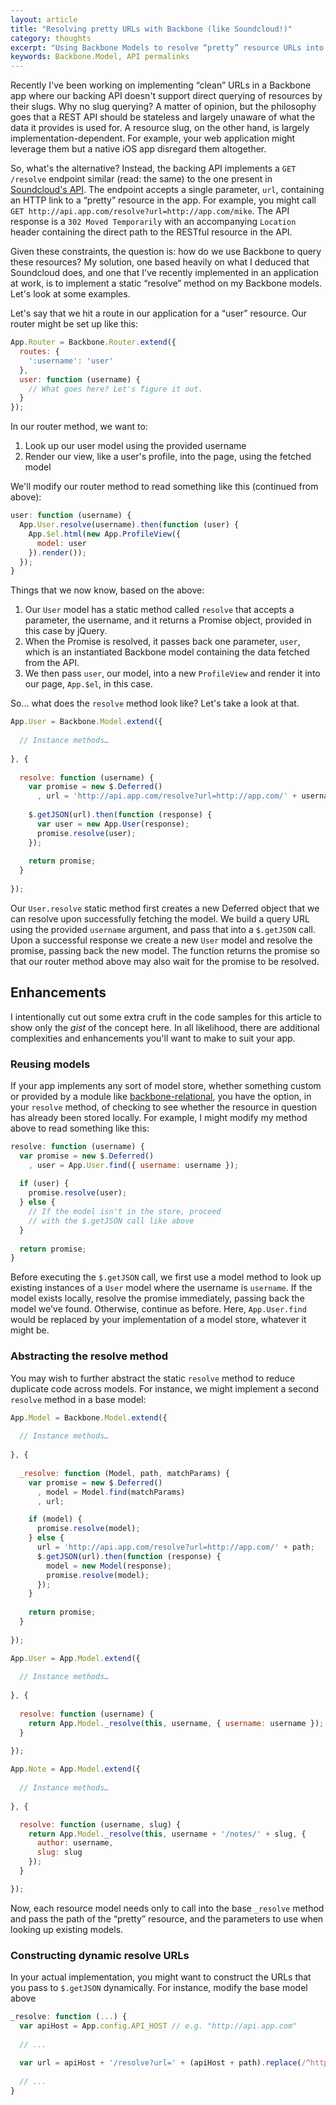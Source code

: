 ```yaml
---
layout: article
title: "Resolving pretty URLs with Backbone (like Soundcloud!)"
category: thoughts
excerpt: "Using Backbone Models to resolve “pretty” resource URLs into RESTful resource URLs"
keywords: Backbone.Model, API permalinks
---
```

Recently I've been working on implementing “clean” URLs in a Backbone app where our backing API doesn't support direct querying of resources by their slugs.  Why no slug querying? A matter of opinion, but the philosophy goes that a REST API should be stateless and largely unaware of what the data it provides is used for. A resource slug, on the other hand, is largely implementation-dependent. For example, your web application might leverage them but a native iOS app disregard them altogether.

So, what's the alternative? Instead, the backing API implements a `GET /resolve` endpoint similar (read: the same) to the one present in [Soundcloud's API](http://developers.soundcloud.com/docs/api/reference#resolve). The endpoint accepts a single parameter, `url`, containing an HTTP link to a “pretty” resource in the app. For example, you might call `GET http://api.app.com/resolve?url=http://app.com/mike`. The API response is a `302 Moved Temporarily` with an accompanying `Location` header containing the direct path to the RESTful resource in the API.

Given these constraints, the question is: how do we use Backbone to query these resources? My solution, one based heavily on what I deduced that Soundcloud does, and one that I've recently implemented in an application at work, is to implement a static “resolve” method on my Backbone models. Let's look at some examples.

Let's say that we hit a route in our application for a “user” resource. Our router might be set up like this:

```js
App.Router = Backbone.Router.extend({
  routes: {
    ':username': 'user'
  },
  user: function (username) {
    // What goes here? Let's figure it out.
  }
});
```

In our router method, we want to:

1. Look up our user model using the provided username
2. Render our view, like a user's profile, into the page, using the fetched model

We'll modify our router method to read something like this (continued from above):

```js
user: function (username) {
  App.User.resolve(username).then(function (user) {
    App.$el.html(new App.ProfileView({
      model: user  
    }).render());
  });
}
```

Things that we now know, based on the above:

1. Our `User` model has a static method called `resolve` that accepts a parameter, the username, and it returns a Promise object, provided in this case by jQuery.
2. When the Promise is resolved, it passes back one parameter, `user`, which is an instantiated Backbone model containing the data fetched from the API.
3. We then pass `user`, our model, into a new `ProfileView` and render it into our page, `App.$el`, in this case.

So… what does the `resolve` method look like? Let's take a look at that.

```js
App.User = Backbone.Model.extend({
  
  // Instance methods…
  
}, {
  
  resolve: function (username) {
    var promise = new $.Deferred()
      , url = 'http://api.app.com/resolve?url=http://app.com/' + username;
    
    $.getJSON(url).then(function (response) {
      var user = new App.User(response);
      promise.resolve(user);
    });
    
    return promise;
  }
  
});
```

Our `User.resolve` static method first creates a new Deferred object that we can resolve upon successfully fetching the model. We build a query URL using the provided `username` argument, and pass that into a `$.getJSON` call. Upon a successful response we create a new `User` model and resolve the promise, passing back the new model. The function returns the promise so that our router method above may also wait for the promise to be resolved.

## Enhancements

I intentionally cut out some extra cruft in the code samples for this article to show only the *gist* of the concept here. In all likelihood, there are additional complexities and enhancements you'll want to make to suit your app.

### Reusing models

If your app implements any sort of model store, whether something custom or provided by a module like [backbone-relational](https://github.com/PaulUithol/Backbone-relational), you have the option, in your `resolve` method, of checking to see whether the resource in question has already been stored locally. For example, I might modify my method above to read something like this:

```js
resolve: function (username) {
  var promise = new $.Deferred()
    , user = App.User.find({ username: username });
  
  if (user) {
    promise.resolve(user);
  } else {
    // If the model isn't in the store, proceed 
    // with the $.getJSON call like above
  }
  
  return promise;
}
```

Before executing the `$.getJSON` call, we first use a model method to look up existing instances of a `User` model where the username is `username`. If the model exists locally, resolve the promise immediately, passing back the model we've found. Otherwise, continue as before. Here, `App.User.find` would be replaced by your implementation of a model store, whatever it might be.

### Abstracting the resolve method

You may wish to further abstract the static `resolve` method to reduce duplicate code across models. For instance, we might implement a second `resolve` method in a base model:

```js
App.Model = Backbone.Model.extend({
  
  // Instance methods…
  
}, {
  
  _resolve: function (Model, path, matchParams) {
    var promise = new $.Deferred()
      , model = Model.find(matchParams)
      , url;

    if (model) {
      promise.resolve(model);
    } else {
      url = 'http://api.app.com/resolve?url=http://app.com/' + path;
      $.getJSON(url).then(function (response) {
        model = new Model(response);
        promise.resolve(model);
      });
    }
    
    return promise;
  }
  
});

App.User = App.Model.extend({
    
  // Instance methods…
  
}, {
  
  resolve: function (username) {
    return App.Model._resolve(this, username, { username: username });
  }
  
});

App.Note = App.Model.extend({
  
  // Instance methods…
  
}, {

  resolve: function (username, slug) {
    return App.Model._resolve(this, username + '/notes/' + slug, {
      author: username,
      slug: slug
    });
  }

});
```

Now, each resource model needs only to call into the base `_resolve` method and pass the path of the “pretty” resource, and the parameters to use when looking up existing models.

### Constructing dynamic resolve URLs

In your actual implementation, you might want to construct the URLs that you pass to `$.getJSON` dynamically. For instance, modify the base model above

```js
_resolve: function (...) {
  var apiHost = App.config.API_HOST // e.g. "http://api.app.com"
        
  // ...
  
  var url = apiHost + '/resolve?url=' + (apiHost + path).replace(/^https?:\/\/api\./, '');
  
  // ...
}
```
